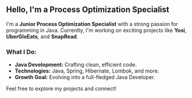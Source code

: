 ## Hello, I'm a Process Optimization Specialist

I'm a **Junior Process Optimization Specialist** with a strong passion for programming in Java. Currently, I'm working on exciting projects like **Yosi**, **UberGloEats**, and **SnapRead**.

### What I Do:
- **Java Development:** Crafting clean, efficient code.
- **Technologies:** Java, Spring, Hibernate, Lombok, and more.
- **Growth Goal:** Evolving into a full-fledged Java Developer.

Feel free to explore my projects and connect!
